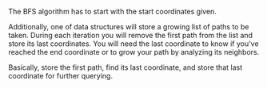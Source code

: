 <!--title={Popping}-->

<!--concepts={if_stmts.mdx,while_loops.mdx,lists.mdx,indexing_lists.mdx}-->

<!--badges={Algorithms:20,Python:10}-->

The BFS algorithm has to start with the start coordinates given.

Additionally, one of data structures will store a growing list of paths to be taken. During each iteration you will remove the first path from the list and store its last coordinates. You will need the last coordinate to know if you've reached the end coordinate or to grow your path by analyzing its neighbors.

Basically, store the first path, find its last coordinate, and store that last coordinate for further querying.
